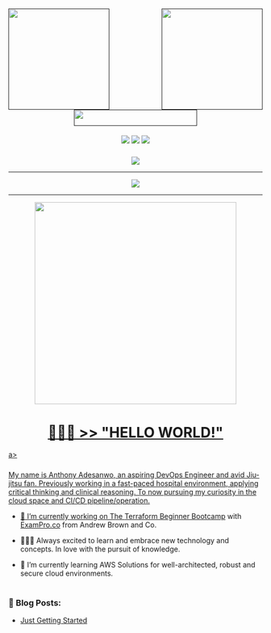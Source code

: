 <div id="header">
  <a href=""><img align="left" src="https://ucarecdn.com/cc10cf74-7434-4cea-9571-0bbc50bbd6f3/-/preview/3000x3000/-/quality/smart_retina/-/format/auto/" height="200px" width="200px"></a>
 <a href=""><img align="right" src="https://ucarecdn.com/cd619ec1-2b7a-4861-85fb-21e38552ce42/-/flip/-/rotate/180/-/preview/3000x3000/-/border_radius/50p/-/format/auto/" height="200px" width="200px"></a>
  <h1 align="center"><a href="" ><img src="https://ucarecdn.com/eac9e361-739e-47fd-9afe-59e232a03b56/-/preview/500x500/-/quality/smart_retina/-/format/auto/" height="31.65px" width="243.5px"></a></h1>
  <!--<div align="center">
    <a href="https://anthonyadesanwo.netlify.app"><img style="height:70px;width:70px;" src="https://ucarecdn.com/ab51f756-8a07-426e-be82-f94ce10bdf93/-/preview/500x500/-/quality/smart_retina/-/format/auto/"></a>
  </div>-->
  <div align="center">
    <a href="https://linkedin.com/in/anthonyadesanwo" alt="Linkedin" title="Linkedin">
        <img src="https://img.shields.io/badge/Linkedin-blue?style=for-the-badge&logo=linkedin&logoColor=white&link=https%3A%2F%2Flinkedin.com%2Fin%2Fanthonyadesanwo"/></a>
    <a href="https://anthonyadesanwo.netlify.app" alt="Website" title="Website">
        <img src="https://img.shields.io/badge/Website-000000?style=for-the-badge&logo=homebridge&logoColor=white&&link=https%3A%2F%2Fanthonyadesanwo.netlify.app"/></a>
    <a href="https://github.com/antonkomarev/github-profile-views-counter"><img src="https://komarev.com/ghpvc/?username=mobiusxxf&color=lightgrey&style=for-the-badge&label=Visitors"></a>
  </div>
</div>

###
<div align="center">
<!-- Typing SVG by DenverCoder1 - https://github.com/DenverCoder1/readme-typing-svg -->
    <a href="https://github.com/DenverCoder1/readme-typing-svg">
      <img src="https://readme-typing-svg.demolab.com/?lines=AWS%20and%20Azure%20Certified;Terraform%20Certified;Experience%20Coding%20with%20Python;Aspiring%20DevOps%20Engineer;&font=Fira%20Code&center=true&width=440&height=45&color=891204&vCenter=true&pause=500&size=22">
    </a>
</div>

<hr>

<div id="stats" align="center">
<a href="https://git.io/streak-stats"><img src="https://streak-stats-ig7f3dobo-mobiusxxf.vercel.app/?user=MobiusXXF&theme=highcontrast&border_radius=5&card_width=1000&fire=EB5454"></a>
</div>

  <!--
**MobiusXXF/MobiusXXF** is a ✨ _special_ ✨ repository because its `README.md` (this file) appears on your GitHub profile.
-->
</div>


<hr id="image">

<a href="#image"><div align="center">
  <img style="width:400px;" src="https://media2.giphy.com/media/dLolp8dtrYCJi/giphy.gif?cid=ecf05e47pab12g1727lmij1jk90wgpsmt576y7u5j8gduiiy&ep=v1_gifs_search&rid=giphy.gif&ct=g">
  <!-- <h3>👨🏾‍💻 HELLO WORLD!</h3>
  <hr style="width:10px;"> -->
  <h1 id="about-me">👨🏾‍💻 >> "HELLO WORLD!"</h1>
  
</div></>a>

###
My name is Anthony Adesanwo, an aspiring DevOps Engineer and avid Jiu-jitsu fan. Previously working in a fast-paced hospital environment, applying critical thinking and clinical reasoning. To now pursuing my curiosity in the cloud space and CI/CD pipeline/operation.

- 🔭 I’m currently working on The <a href="https://terraform.cloudprojectbootcamp.com/">Terraform Beginner Bootcamp</a> with <a href="https://app.exampro.co/student/journey/terraform-cpb">ExamPro.co</a> from Andrew Brown and Co.

- 👨🏾‍💻 Always excited to learn and embrace new technology and concepts. In love with the pursuit of knowledge.

- 🌱 I’m currently learning AWS Solutions for well-architected, robust and secure cloud environments.
<!--- 📫 How to reach me: https://dev.to/thedevant https://medium.com/@adesanwoa https://codesandbox.io/u/mobiusxxf https://www.instagram.com/thedevant.og 
-->
#

### 📕 Blog Posts:
<!-- BLOG-POST-LIST:START -->
- [Just Getting Started](https://medium.com/@adesanwoa/just-getting-started-362ea0386bd3?source=rss-751ffb910c4f------2)
<!-- BLOG-POST-LIST:END -->
